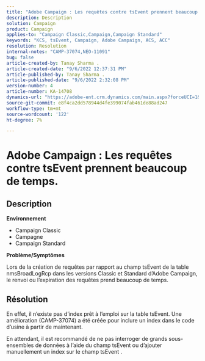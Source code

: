 ```yaml
---
title: "Adobe Campaign : Les requêtes contre tsEvent prennent beaucoup de temps"
description: Description
solution: Campaign
product: Campaign
applies-to: "Campaign Classic,Campaign,Campaign Standard"
keywords: "KCS, tsEvent, Campaign, Adobe Campaign, ACS, ACC"
resolution: Resolution
internal-notes: "CAMP-37074,NEO-11091"
bug: false
article-created-by: Tanay Sharma .
article-created-date: "9/6/2022 12:37:31 PM"
article-published-by: Tanay Sharma .
article-published-date: "9/6/2022 2:32:08 PM"
version-number: 4
article-number: KA-14708
dynamics-url: "https://adobe-ent.crm.dynamics.com/main.aspx?forceUCI=1&pagetype=entityrecord&etn=knowledgearticle&id=a03690ab-e02d-ed11-9db1-002248086735"
source-git-commit: e8f4ca2dd578944d4fe399074fab461de88ad247
workflow-type: tm+mt
source-wordcount: '122'
ht-degree: 7%

---
```


# Adobe Campaign : Les requêtes contre tsEvent prennent beaucoup de temps.

## Description


<b>Environnement</b>

- Campaign Classic
- Campagne
- Campaign Standard




<b>Problème/Symptômes</b>

Lors de la création de requêtes par rapport au champ tsEvent de la table nmsBroadLogRcp dans les versions Classic et Standard d’Adobe Campaign, le renvoi ou l’expiration des requêtes prend beaucoup de temps.


## Résolution


En effet, il n’existe pas d’index prêt à l’emploi sur la table tsEvent. Une amélioration (CAMP-37074) a été créée pour inclure un index dans le code d’usine à partir de maintenant.

En attendant, il est recommandé de ne pas interroger de grands sous-ensembles de données à l’aide du champ tsEvent ou d’ajouter manuellement un index sur le champ tsEvent .
